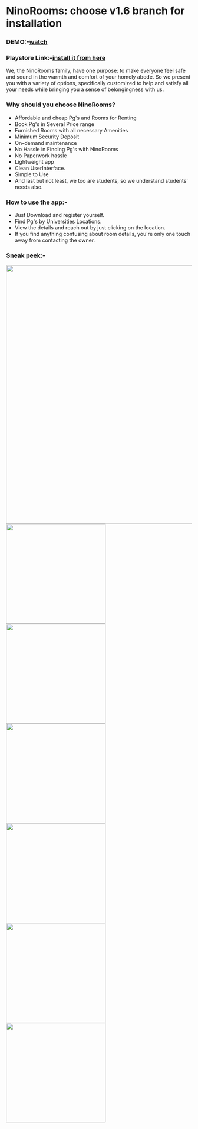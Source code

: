 # NinoRooms: choose v1.6 branch for installation

### DEMO:-[watch](https://youtu.be/YIt6e8Sa3dw)

### Playstore Link:-[install it from here](https://play.google.com/store/apps/details?id=nino.rooms.pgcompany)

We, the NinoRooms family, have one purpose: to make everyone feel safe and sound in the warmth and comfort of your homely abode. So we present you with a variety of options, specifically customized to help and satisfy all your needs while bringing you a sense of belongingness with us.


### Why should you choose NinoRooms?
- Affordable and cheap Pg's and Rooms for Renting
- Book Pg's in Several Price range
- Furnished Rooms with all necessary Amenities
- Minimum Security Deposit
- On-demand maintenance 
- No Hassle in Finding Pg's with NinoRooms
- No Paperwork hassle
- Lightweight app
- Clean UserInterface.
- Simple to Use
- And last but not least, we too are students, so we understand students' needs also.

### How to use the app:-

- Just Download and register yourself.
- Find Pg's by Universities Locations.
- View the details and reach out by just clicking on the location.
- If you find anything confusing about room details, you're only one touch away from contacting the owner.

### Sneak peek:-

<img src="frame4.png" width="700"/>

<img src="spalsh_screen.png" width="270"/>

<img src="frame1.png" width="270"/>

<img src="frame2.png" width="270"/>

<img src="frame3.png" width="270"/>



<img src="frame5.png" width="270"/>

<img src="frame6.png" width="270"/>




